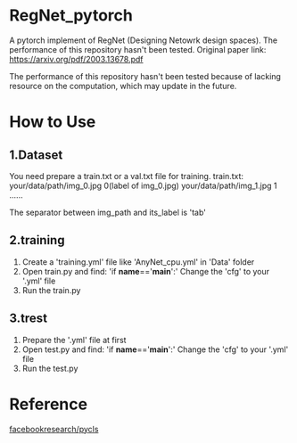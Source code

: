 # RegNet_pytorch
A pytorch implement of RegNet (Designing Netowrk design spaces). The performance of this repository hasn't been tested. Original paper link: https://arxiv.org/pdf/2003.13678.pdf

The performance of this repository hasn't been tested because of lacking resource on the computation, which may update in the future.

# How to Use
## 1.Dataset
You need prepare a train.txt or a val.txt file for training.
  train.txt:
    your/data/path/img_0.jpg  0(label of img_0.jpg)
    your/data/path/img_1.jpg  1
    ......
    
  The separator between img_path and its_label is 'tab'

## 2.training
  1. Create a 'training.yml' file like 'AnyNet_cpu.yml' in 'Data' folder
  2. Open train.py and find:
    'if __name__=='__main__':'
    Change the 'cfg' to your '.yml' file
  3. Run the train.py

## 3.trest
  1. Prepare the '.yml' file at first
  2. Open test.py and find:
    'if __name__=='__main__':'
    Change the 'cfg' to your '.yml' file
  3. Run the test.py

# Reference
[facebookresearch/pycls](https://github.com/facebookresearch/pycls)
